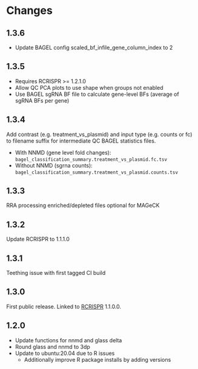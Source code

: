 # Changes

## 1.3.6

- Update BAGEL config scaled_bf_infile_gene_column_index to 2

## 1.3.5

- Requires RCRISPR >= 1.2.1.0
- Allow QC PCA plots to use shape when groups not enabled
- Use BAGEL sgRNA BF file to calculate gene-level BFs (average of sgRNA BFs per gene)

## 1.3.4

Add contrast (e.g. treatment_vs_plasmid) and input type (e.g. counts or fc) to filename suffix for intermediate QC BAGEL statistics files.

- With NNMD (gene level fold changes): `bagel_classification_summary.treatment_vs_plasmid.fc.tsv`
- Without NNMD (sgrna counts): `bagel_classification_summary.treatment_vs_plasmid.counts.tsv`

## 1.3.3

RRA processing enriched/depleted files optional for MAGeCK

## 1.3.2

Update RCRISPR to 1.1.1.0

## 1.3.1

Teething issue with first tagged CI build

## 1.3.0

First public release.  Linked to [RCRISPR](https://github.com/cancerit/RCRISPR) 1.1.0.0.

## 1.2.0

- Update functions for nnmd and glass delta
- Round glass and nnmd to 3dp
- Update to ubuntu:20.04 due to R issues
  - Additionally improve R package installs by adding versions
